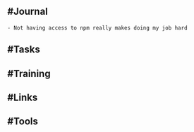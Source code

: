 ## #Journal
	- Not having access to npm really makes doing my job hard
## #Tasks
## #Training
## #Links
## #Tools